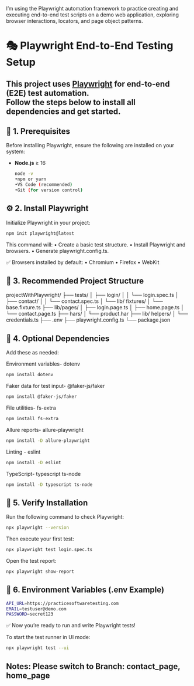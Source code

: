 I’m using the Playwright automation framework to practice creating and executing end-to-end test scripts on a demo web application, exploring browser interactions, locators, and page object patterns.

# 🎭 Playwright End-to-End Testing Setup
This project uses **[Playwright](https://playwright.dev/)** for end-to-end (E2E) test automation.  
Follow the steps below to install all dependencies and get started.
---

## 🧩 1. Prerequisites

Before installing Playwright, ensure the following are installed on your system:

- **Node.js** ≥ 16

  ```bash
  node -v
  •npm or yarn
  •VS Code (recommended)
  •Git (for version control)
  ```

## ⚙️ 2. Install Playwright

Initialize Playwright in your project:
 ```bash 
 npm init playwright@latest 
 ```

This command will:
• Create a basic test structure.
• Install Playwright and browsers.
• Generate playwright.config.ts.

✅ Browsers installed by default:
• Chromium
• Firefox
• WebKit

## 📁 3. Recommended Project Structure

projectWithPlaywright/
├── tests/
│ ├── login/
│ │ └── login.spec.ts
│ ├── contact/
│ │ └── contact.spec.ts
│ └── lib/ fixtures/
│ └── base.fixture.ts
├── lib/pages/
│ ├── login.page.ts
│ ├── home.page.ts
│ └── contact.page.ts
├── hars/
│ └── product.har
├── lib/ helpers/
│ └── credentials.ts
├── .env
├── playwright.config.ts
└── package.json

## 🔧 4. Optional Dependencies

Add these as needed:

Environment variables- dotenv  
```bash 
npm install dotenv 
```
Faker data for test input- @faker-js/faker  
```bash  
npm install @faker-js/faker 
```
File utilities- fs-extra 
```bash 
npm install fs-extra 
```
Allure reports- allure-playwright 
```bash 
npm install -D allure-playwright 
```
Linting - eslint 
```bash 
npm install -D eslint 
```
TypeScript- typescript ts-node 
```bash 
npm install -D typescript ts-node 
```


## 🧪 5. Verify Installation

Run the following command to check Playwright:

```bash 
npx playwright --version 
```

Then execute your first test:
```bash 
npx playwright test login.spec.ts 
```

Open the test report:
```bash 
npx playwright show-report 
```

## 📘 6. Environment Variables (.env Example)
```bash
API_URL=https://practicesoftwaretesting.com
EMAIL=testuser@demo.com
PASSWORD=secret123
```

✅ Now you’re ready to run and write Playwright tests!

To start the test runner in UI mode:
```bash 
npx playwright test --ui 
```


## Notes: Please switch to Branch:  contact_page, home_page

